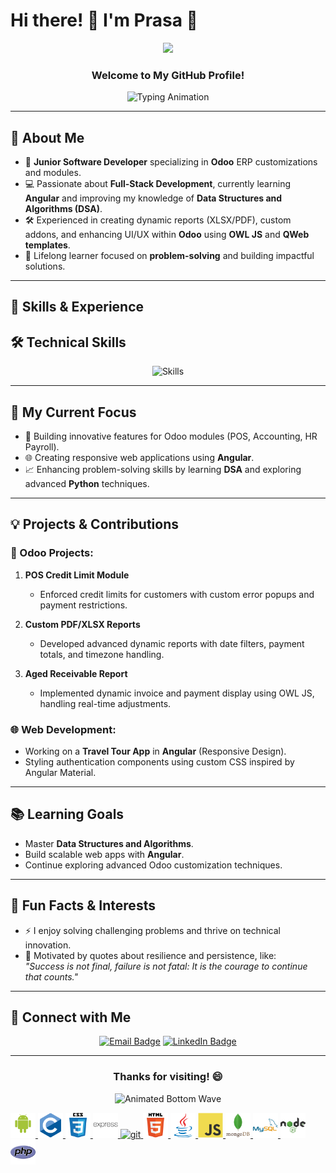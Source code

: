 # Hi there! 👋 I'm Prasa 🚀

<div align="center">
  <img src="https://media.giphy.com/media/hvRJCLFzcasrR4ia7z/giphy.gif" width="50">
  <h3>Welcome to My GitHub Profile!</h3>
  <img src="https://readme-typing-svg.demolab.com?font=Fira+Code&size=22&pause=1000&color=00A6FF&center=true&vCenter=true&width=440&lines=Junior+Software+Developer+😎+;Experienced+Odoo Developer+😉;Curious+Mind+🧘;Always+Learning+%F0%9F%93%96;Build+Something+Great+Together!+%E2%9C%8C;Chill+Guy+✌️😁" alt="Typing Animation">
</div>

---

## 🌟 About Me
- 🌱 **Junior Software Developer** specializing in **Odoo** ERP customizations and modules.
- 💻 Passionate about **Full-Stack Development**, currently learning **Angular** and improving my knowledge of **Data Structures and Algorithms (DSA)**.
- 🛠️ Experienced in creating dynamic reports (XLSX/PDF), custom addons, and enhancing UI/UX within **Odoo** using **OWL JS** and **QWeb templates**.
- 📖 Lifelong learner focused on **problem-solving** and building impactful solutions.

---

## 🚀 Skills & Experience

## 🛠️ Technical Skills
<p align="center">
  <img src="https://skillicons.dev/icons?i=python,js,html,css,postgresql,git,bootstrap" alt="Skills" />
</p>

---

## 🌟 My Current Focus
- 🤝 Building innovative features for Odoo modules (POS, Accounting, HR Payroll).
- 🌐 Creating responsive web applications using **Angular**.
- 📈 Enhancing problem-solving skills by learning **DSA** and exploring advanced **Python** techniques.

---

## 💡 Projects & Contributions
### 🚀 Odoo Projects:
1. **POS Credit Limit Module**  
   - Enforced credit limits for customers with custom error popups and payment restrictions.

2. **Custom PDF/XLSX Reports**  
   - Developed advanced dynamic reports with date filters, payment totals, and timezone handling.

3. **Aged Receivable Report**  
   - Implemented dynamic invoice and payment display using OWL JS, handling real-time adjustments.

### 🌐 Web Development:
- Working on a **Travel Tour App** in **Angular** (Responsive Design).
- Styling authentication components using custom CSS inspired by Angular Material.

---

## 📚 Learning Goals
- Master **Data Structures and Algorithms**.
- Build scalable web apps with **Angular**.
- Continue exploring advanced Odoo customization techniques.

---

## 🌟 Fun Facts & Interests
- ⚡ I enjoy solving challenging problems and thrive on technical innovation.
- 🎯 Motivated by quotes about resilience and persistence, like:  
  *"Success is not final, failure is not fatal: It is the courage to continue that counts."*

---

## 🔗 Connect with Me
<p align="center">
  <a href="mailto:prasacode@gmail.com"><img src="https://img.shields.io/badge/Email-Me-blue?style=for-the-badge" alt="Email Badge"></a>
  <a href="https://www.linkedin.com/in/prasan-kumara-4aa03225b/"><img src="https://img.shields.io/badge/LinkedIn-Connect-blue?style=for-the-badge" alt="LinkedIn Badge"></a>
</p>

---

<div align="center">
  <h3>Thanks for visiting! 😄</h3>
  <img src="https://raw.githubusercontent.com/bornmay/bornmay/Update/svg/Bottom.svg" alt="Animated Bottom Wave">
</div>




<p align="left"> <a href="https://developer.android.com" target="_blank" rel="noreferrer"> <img src="https://raw.githubusercontent.com/devicons/devicon/master/icons/android/android-original-wordmark.svg" alt="android" width="40" height="40"/> </a>  <a href="https://www.cprogramming.com/" target="_blank" rel="noreferrer"> <img src="https://raw.githubusercontent.com/devicons/devicon/master/icons/c/c-original.svg" alt="c" width="40" height="40"/> </a> <a href="https://www.w3schools.com/css/" target="_blank" rel="noreferrer"> <img src="https://raw.githubusercontent.com/devicons/devicon/master/icons/css3/css3-original-wordmark.svg" alt="css3" width="40" height="40"/> </a> <a href="https://expressjs.com" target="_blank" rel="noreferrer"> <img src="https://raw.githubusercontent.com/devicons/devicon/master/icons/express/express-original-wordmark.svg" alt="express" width="40" height="40"/> </a> <a href="https://git-scm.com/" target="_blank" rel="noreferrer"> <img src="https://www.vectorlogo.zone/logos/git-scm/git-scm-icon.svg" alt="git" width="40" height="40"/> </a> <a href="https://www.w3.org/html/" target="_blank" rel="noreferrer"> <img src="https://raw.githubusercontent.com/devicons/devicon/master/icons/html5/html5-original-wordmark.svg" alt="html5" width="40" height="40"/> </a>  <a href="https://www.java.com" target="_blank" rel="noreferrer"> <img src="https://raw.githubusercontent.com/devicons/devicon/master/icons/java/java-original.svg" alt="java" width="40" height="40"/> </a> <a href="https://developer.mozilla.org/en-US/docs/Web/JavaScript" target="_blank" rel="noreferrer"> <img src="https://raw.githubusercontent.com/devicons/devicon/master/icons/javascript/javascript-original.svg" alt="javascript" width="40" height="40"/> </a> <a href="https://www.mongodb.com/" target="_blank" rel="noreferrer"> <img src="https://raw.githubusercontent.com/devicons/devicon/master/icons/mongodb/mongodb-original-wordmark.svg" alt="mongodb" width="40" height="40"/> </a> <a href="https://www.mysql.com/" target="_blank" rel="noreferrer"> <img src="https://raw.githubusercontent.com/devicons/devicon/master/icons/mysql/mysql-original-wordmark.svg" alt="mysql" width="40" height="40"/> </a> <a href="https://nodejs.org" target="_blank" rel="noreferrer"> <img src="https://raw.githubusercontent.com/devicons/devicon/master/icons/nodejs/nodejs-original-wordmark.svg" alt="nodejs" width="40" height="40"/> </a> <a href="https://www.php.net" target="_blank" rel="noreferrer"> <img src="https://raw.githubusercontent.com/devicons/devicon/master/icons/php/php-original.svg" alt="php" width="40" height="40"/> </a> </p>


